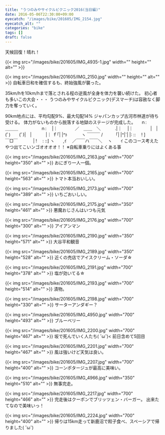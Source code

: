 ```yaml
---
title: "うつのみやサイクルピクニック2016(当日編)"
date: 2016-05-06T22:30:00+09:00
eyecatch: "/images/bike/201605/IMG_2154.jpg"
eyecatch_alt: ""
categories: "bike"
tags: []
draft: false
---
```


天候回復！晴れ！

{{< img src="/images/bike/201605/IMG_4935-1.jpg" width="" height="" alt="" >}}

{{< img src="/images/bike/201605/IMG_2150.jpg" width="" height="" alt="" >}}
自転車日和を確信するも、終始強風が襲った。

35km/hを10km/hまで落とされる程の逆風が全身を体力を襲い続けた。
初心者も多いこの大会・・・
うつのみやサイクルピクニック(デスマーチ)は容赦なく脚力を奪っていく。

90km地点には、平均勾配9%、最大勾配14%
ジャパンカップ古河市林道が待ち受ける。
体力がないものから脱落する地獄のステージが完成した。
　ｎ:　　　　　　 ＿＿＿　　　　 　ｎ:
　|｜　　　　／　＿＿　＼　　　 .|｜
　|｜　　　　|　|(ﾟ)　　(ﾟ)|　|　　 　|｜
ｆ｢| |^ﾄ　　 　ヽ ￣￣￣ /　　　｢| |^|`|
|: ::　 ! ]　　　　 ￣□￣ 　　　 | !　 : ::]
ヽ　　,ｲ　 ／￣￣ハ￣￣＼　 ヽ　　ｲ
このコース考えたやつ出てこいンゴオオオオ！！
※自転車乗りにはよくある事

{{< img src="/images/bike/201605/IMG_2163.jpg" width="700" height="350" alt="" >}}
おにぎり一人一個。

{{< img src="/images/bike/201605/IMG_2165.jpg" width="700" height="563" alt="" >}}
トマト本当おいしい。

{{< img src="/images/bike/201605/IMG_2173.jpg" width="700" height="389" alt="" >}}
いちごおいしい。

{{< img src="/images/bike/201605/IMG_2175.jpg" width="350" height="461" alt="" >}}
悪魔おじさんはいつも元気

{{< img src="/images/bike/201605/IMG_2176.jpg" width="700" height="300" alt="" >}}
アイアンマン

{{< img src="/images/bike/201605/IMG_2190.jpg" width="350" height="571" alt="" >}}
大谷平和観音

{{< img src="/images/bike/201605/IMG_2189.jpg" width="350" height="528" alt="" >}}
近くの売店でアイスクリーム・ソーダ☆

{{< img src="/images/bike/201605/IMG_2191.jpg" width="700" height="378" alt="" >}}
塩が効いてる☆

{{< img src="/images/bike/201605/IMG_2193.jpg" width="700" height="514" alt="" >}}
漬物。

{{< img src="/images/bike/201605/IMG_2198.jpg" width="700" height="330" alt="" >}}
サーターアンダギー？

{{< img src="/images/bike/201605/IMG_4950.jpg" width="700" height="493" alt="" >}}
ブルーベリー

{{< img src="/images/bike/201605/IMG_2200.jpg" width="700" height="467" alt="" >}}
坂で死んでいく人たち( ˘ω˘)< 前日含めて5回目

{{< img src="/images/bike/201605/IMG_2201.jpg" width="700" height="467" alt="" >}}
風は強いけど天気は良い。

{{< img src="/images/bike/201605/IMG_2207.jpg" width="700" height="400" alt="" >}}
コーンポタージュが最高に美味い。

{{< img src="/images/bike/201605/IMG_4966.jpg" width="350" height="510" alt="" >}}
無事完走。

{{< img src="/images/bike/201605/IMG_2217.jpg" width="700" height="466" alt="" >}}
完走後はクーポンでブリッツェン・バーガー。
出来たてなので美味いっ！

{{< img src="/images/bike/201605/IMG_2224.jpg" width="700" height="400" alt="" >}}
帰りは15km走って新鹿沼で餃子食べ、スペーシアで帰りました( ˘ω˘)